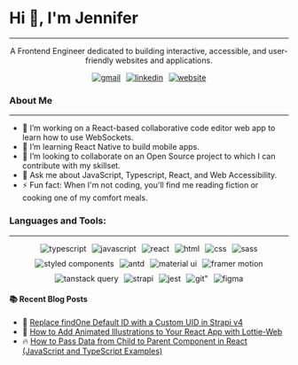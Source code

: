 # Hi 👋, I'm Jennifer
- - -

<p style="text-align: center">A Frontend Engineer dedicated to building interactive, accessible, and user-friendly websites and applications.</p>

<div style="display: flex; flex-wrap: wrap; justify-content: center; gap: 10px">
<a href="mailto:jennakafor00@gmail.com" target="blank"><img src="https://img.shields.io/badge/Gmail-D14836?style=for-the-badge&logo=gmail&logoColor=white" alt="gmail" /></a>
<a href="https://linkedin.com/in/jenniferokafor" target="blank"><img src="https://img.shields.io/badge/LinkedIn-0077B5?style=for-the-badge&logo=linkedin&logoColor=white" alt="linkedin" /></a>
<a href="https://jenoften.codes" target="blank"><img src="https://img.shields.io/badge/website-000000?style=for-the-badge&logo=About.me&logoColor=white" alt="website" /></a>
</div>

### About Me
- - -
- 🔭 I’m working on a React-based collaborative code editor web app to learn how to use WebSockets.
- 🌱 I’m learning React Native to build mobile apps.
- 👯 I’m looking to collaborate on an Open Source project to which I can contribute with my skillset.
- 💬 Ask me about JavaScript, Typescript, React, and Web Accessibility.
- ⚡ Fun fact: When I'm not coding, you'll find me reading fiction or cooking one of my comfort meals.


### Languages and Tools:
- - -
<div style="display: flex; flex-wrap: wrap; justify-content: center; gap: 10px">
<img src="https://img.shields.io/badge/TypeScript-007ACC?style=for-the-badge&logo=typescript&logoColor=white" alt="typescript" />
<img src="https://img.shields.io/badge/JavaScript-323330?style=for-the-badge&logo=javascript&logoColor=F7DF1E" alt="javascript" />
<img src="https://img.shields.io/badge/React-20232A?style=for-the-badge&logo=react&logoColor=61DAFB" alt="react" />
<img src="https://img.shields.io/badge/HTML5-E34F26?style=for-the-badge&logo=html5&logoColor=white" alt="html" />
<img src="https://img.shields.io/badge/CSS3-1572B6?style=for-the-badge&logo=css3&logoColor=white" alt="css" />
<img src="https://img.shields.io/badge/Sass-CC6699?style=for-the-badge&logo=sass&logoColor=white" alt="sass" />
<img src="https://img.shields.io/badge/styled--components-DB7093?style=for-the-badge&logo=styled-components&logoColor=white" alt="styled components" />
<img src="https://img.shields.io/badge/Ant%20Design-1890FF?style=for-the-badge&logo=antdesign&logoColor=white" alt="antd" />
<img src="https://img.shields.io/badge/Material%20UI-007FFF?style=for-the-badge&logo=mui&logoColor=white" alt="material ui" />
<img src="https://img.shields.io/badge/Framer-black?style=for-the-badge&logo=framer&logoColor=blue" alt="framer motion" />
<img src="https://img.shields.io/badge/React_Query-FF4154?style=for-the-badge&logo=React_Query&logoColor=white" alt="tanstack query" />
<img src="https://img.shields.io/badge/strapi-2F2E8B?style=for-the-badge&logo=strapi&logoColor=white" alt="strapi" />
<img src="https://img.shields.io/badge/Jest-C21325?style=for-the-badge&logo=jest&logoColor=white" alt="jest" />
<img src="https://img.shields.io/badge/GIT-E44C30?style=for-the-badge&logo=git&logoColor=white" alt=git" />
<img src="https://img.shields.io/badge/Figma-F24E1E?style=for-the-badge&logo=figma&logoColor=white" alt="figma" />

[//]: # (<img src="" alt="" />)
</div>

#### :books: Recent Blog Posts
<!-- BLOGPOSTS:START -->
 - 🌮 [Replace findOne Default ID with a Custom UID in Strapi v4](https://jen.hashnode.dev/replace-findone-default-id-with-a-custom-uid-in-strapi-v4)
 - 💯 [How to Add Animated Illustrations to Your React App with Lottie-Web](https://jen.hashnode.dev/how-to-add-animated-illustrations-to-your-react-app-with-lottie-web)
 - 🔥 [How to Pass Data from Child to Parent Component in React &lpar;JavaScript and TypeScript Examples&rpar;](https://jen.hashnode.dev/how-to-pass-data-from-child-to-parent-component-in-react-javascript-and-typescript-examples)<!-- BLOGPOSTS:END -->
